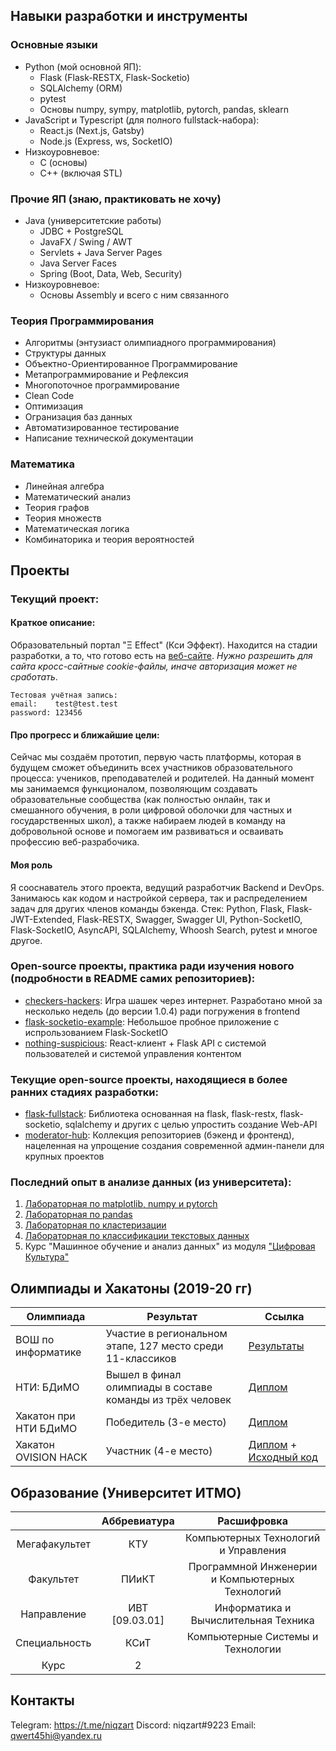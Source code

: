 ## Навыки разработки и инструменты
### Основные языки
- Python (мой основной ЯП):
  - Flask (Flask-RESTX, Flask-Socketio)
  - SQLAlchemy (ORM)
  - pytest
  - Основы numpy, sympy, matplotlib, pytorch, pandas, sklearn
- JavaScript и Typescript (для полного fullstack-набора):
  - React.js (Next.js, Gatsby)
  - Node.js (Express, ws, SocketIO)
- Низкоуровневое:
  - C (основы)
  - C++ (включая STL)
  
### Прочие ЯП (знаю, практиковать не хочу)
- Java (университетские работы)
  - JDBC + PostgreSQL
  - JavaFX / Swing / AWT
  - Servlets + Java Server Pages
  - Java Server Faces
  - Spring (Boot, Data, Web, Security)
- Низкоуровневое:
  - Основы Assembly и всего с ним связанного

### Теория Программирования
- Алгоритмы (энтузиаст олимпиадного программирования)
- Структуры данных
- Объектно-Ориентированное Программирование
- Метапрограммирование и Рефлексия
- Многопоточное программирование
- Clean Code
- Оптимизация
- Огранизация баз данных
- Автоматизированное тестирование
- Написание технической документации

### Математика
- Линейная алгебра
- Математический анализ
- Теория графов
- Теория множеств
- Математическая логика
- Комбинаторика и теория вероятностей

## Проекты
### Текущий проект:
#### Краткое описание:
Образовательный портал "Ξ Effect" (Кси Эффект). Находится на стадии разработки, а то, что готово есть на [веб-сайте](https://xieffect.ru/). *Нужно разрешить для сайта кросс-сайтные cookie-файлы, иначе авторизация может не сработать*.
```
Тестовая учётная запись:
email:    test@test.test
password: 123456
```

#### Про прогресс и ближайшие цели:
Сейчас мы создаём прототип, первую часть платформы, которая в будущем сможет объединить всех участников образовательного процесса: учеников, преподавателей и родителей. На данный момент мы занимаемся функционалом, позволяющим создавать образовательные сообщества (как полностью онлайн, так и смешанного обучения, в роли цифровой оболочки для частных и государственных школ), а также набираем людей в команду на добровольной основе и помогаем им развиваться и осваивать профессию веб-разрабочика.

#### Моя роль
Я сооснаватель этого проекта, ведущий разработчик Backend и DevOps. Занимаюсь как кодом и настройкой сервера, так и распределением задач для других членов команды бэкенда. Стек: Python, Flask, Flask-JWT-Extended, Flask-RESTX, Swagger, Swagger UI, Python-SocketIO, Flask-SocketIO, AsyncAPI, SQLAlchemy, Whoosh Search, pytest и многое другое.

### Open-source проекты, практика ради изучения нового (подробности в README самих репозиториев):
- [checkers-hackers](https://github.com/niqzart/checkers-hackers): Игра шашек через интернет. Разработано мной за несколько недель (до версии 1.0.4) ради погружения в frontend
- [flask-socketio-example](https://github.com/niqzart/flask-socketio-example): Небольшое пробное приложение с испрользованием Flask-SocketIO
- [nothing-suspicious](https://github.com/niqzart/nothing-suspicious): React-клиент + Flask API с системой пользователей и системой управления контентом

### Текущие open-source проекты, находящиеся в более ранних стадиях разработки:
- [flask-fullstack](https://github.com/niqzart/flask-fullstack): Библиотека основанная на flask, flask-restx, flask-socketio, sqlalchemy и других с целью упростить создание Web-API
- [moderator-hub](https://github.com/niqzart/mub-backend-example): Коллекция репозиториев (бэкенд и фронтенд), нацеленная на упрощение создания современной админ-панели для крупных проектов

### Последний опыт в анализе данных (из университета):
1. [Лабораторная по matplotlib, numpy и pytorch](https://colab.research.google.com/drive/1DBtdDByB4iUNwYZdosLR4YMdnXfbzRiP?usp=sharing)
2. [Лабораторная по pandas](https://colab.research.google.com/drive/1KwkEG12Y3sXam4e2hbXkwAyIt7pNQ4u5?usp=sharing)
3. [Лабораторная по кластеризации](https://colab.research.google.com/drive/1X9E7biB7WkjiXAwTr2KDu4uy_tL_BIYK#scrollTo=6Zv_L_U8eGod)
4. [Лабораторная по классификации текстовых данных](https://colab.research.google.com/drive/1EWpnK8t400mXzJZUY5rhOPTb2yss6Cu9#scrollTo=9kFJqnPdxBDG)
5. Курс "Машинное обучение и анализ данных" из модуля ["Цифровая Культура"](https://student.itmo.ru/ru/digital_culture_bach/)

## Олимпиады и Хакатоны (2019-20 гг)
| Олимпиада | Результат | Ссылка |
|---|---|---|
| ВОШ по информатике | Участие в региональном этапе, 127 место среди 11-классиков | [Результаты](http://neerc.ifmo.ru/school/archive/2019-2020/ru-olymp-spb-regional-2020-standings-11.html) |
| НТИ: БДиМО | Вышел в финал олимпиады в составе команды из трёх человек | [Диплом](https://drive.google.com/file/d/1iJt_AmVkU_fOdRqZ_DLk8gErqT9_OMTb/view) |
| Хакатон при НТИ БДиМО | Победитель (3-е место) | [Диплом](TBA) |
| Хакатон OVISION HACK | Участник (4-е место) | [Диплом](https://drive.google.com/drive/folders/1Mc3j1FcLMOiDfXvsxsKSNUXz76VGlRIu) + [Исходный код](https://github.com/niqzart/ovision-hack-2021) |

## Образование (Университет ИТМО)
|  | Аббревиатура | Расшифровка | 
|:---:|:---:|:---:|
| Мегафакультет | КТУ | Компьютерных Технологий и Управления
| Факультет | ПИиКТ | Программной Инженерии и Компьютерных Технологий
| Направление | ИВТ [09.03.01] | Информатика и Вычислительная Техника
| Специальность | КСиТ | Компьютерные Системы и Технологии
| Курс | 2 |

## Контакты
Telegram: https://t.me/niqzart
Discord: niqzart#9223
Email: qwert45hi@yandex.ru
